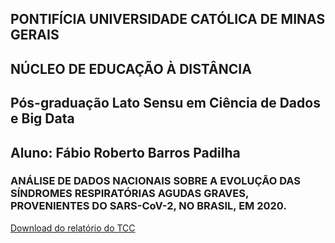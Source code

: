 ## PONTIFÍCIA UNIVERSIDADE CATÓLICA DE MINAS GERAIS
## NÚCLEO DE EDUCAÇÃO À DISTÂNCIA
## Pós-graduação Lato Sensu em Ciência de Dados e Big Data

## Aluno: Fábio Roberto Barros Padilha

### ANÁLISE DE DADOS NACIONAIS SOBRE A EVOLUÇÃO DAS SÍNDROMES RESPIRATÓRIAS AGUDAS GRAVES, PROVENIENTES DO SARS-CoV-2, NO BRASIL, EM 2020.

[Download do relatório do TCC](https://github.com/fabiorobertopadilha/covid19/raw/main/Covid19.pdf)
